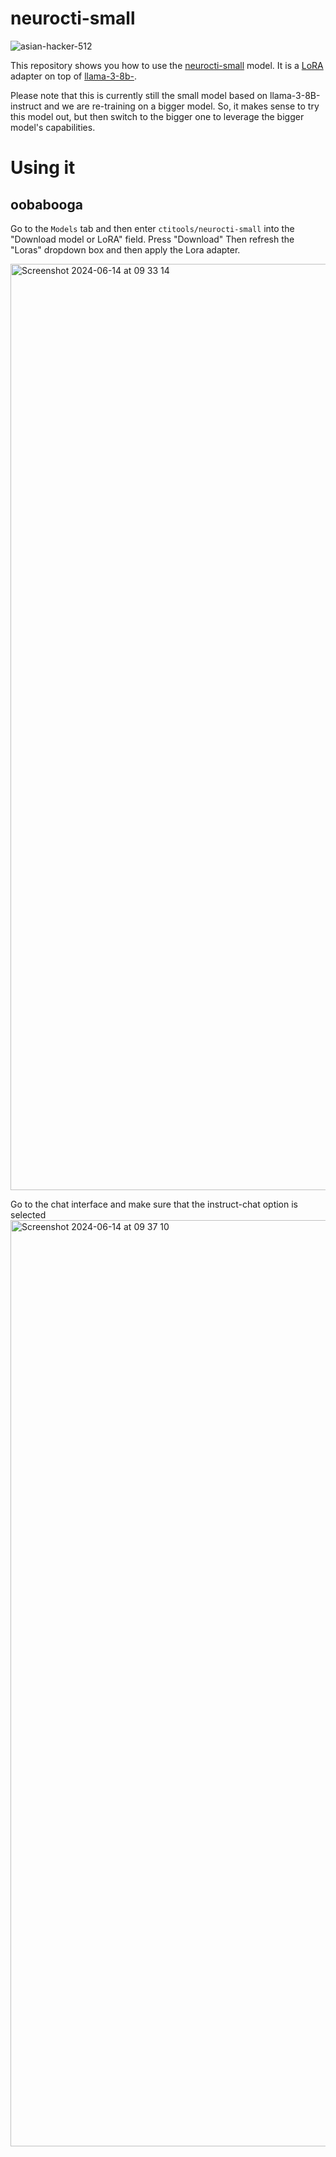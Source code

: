 

# neurocti-small

![asian-hacker-512](https://github.com/ctitools/neurocti-small/assets/750019/30b6afa8-ee24-4e6b-a47c-f39191cc114b)


This repository shows you how to use the [neurocti-small](https://huggingface.co/ctitools/neurocti-small) model.
It is a [LoRA](https://arxiv.org/abs/2106.09685) adapter on top of [llama-3-8b-](https://huggingface.co/meta-llama/Meta-Llama-3-8B-Instruct).

Please note that this is currently still the small model based on llama-3-8B-instruct and we are re-training on a bigger model.
So, it makes sense to try this model out, but then switch to the bigger one to leverage the bigger model's capabilities.

# Using it

## oobabooga

Go to the `Models` tab and then enter `ctitools/neurocti-small` into the "Download model or LoRA" field. Press "Download"
Then refresh the "Loras" dropdown box and then apply the Lora adapter.

<img width="1482" alt="Screenshot 2024-06-14 at 09 33 14" src="https://github.com/ctitools/neurocti-small/assets/750019/f9caa3d3-63dc-439a-836e-1720b090c4cd">

Go to the chat interface and make sure that the instruct-chat option is selected
<img width="1482" alt="Screenshot 2024-06-14 at 09 37 10" src="https://github.com/ctitools/neurocti-small/assets/750019/78968bee-959c-4825-aa95-618fcc3e93da">

